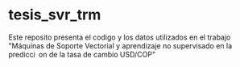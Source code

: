 # tesis_svr_trm

Este reposito presenta el codigo y los datos utilizados en el trabajo "Máquinas de Soporte Vectorial y aprendizaje no supervisado en la predicci on de la tasa de cambio USD/COP"
